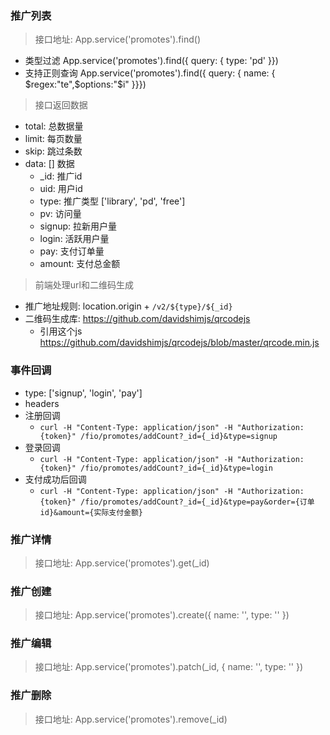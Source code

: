 ### 推广列表
> 接口地址: App.service('promotes').find()
- 类型过滤
  App.service('promotes').find({ query: { type: 'pd' }})
- 支持正则查询
  App.service('promotes').find({ query: { name: { $regex:"te",$options:"$i" }}})

> 接口返回数据
- total: 总数据量
- limit: 每页数量
- skip: 跳过条数
- data: [] 数据
  - _id: 推广id
  - uid: 用户id
  - type: 推广类型 ['library', 'pd', 'free']
  - pv: 访问量
  - signup: 拉新用户量
  - login: 活跃用户量
  - pay: 支付订单量
  - amount: 支付总金额

> 前端处理url和二维码生成
- 推广地址规则: location.origin + `/v2/${type}/${_id}`
- 二维码生成库: https://github.com/davidshimjs/qrcodejs
  - 引用这个js https://github.com/davidshimjs/qrcodejs/blob/master/qrcode.min.js


### 事件回调
- type: ['signup', 'login', 'pay']
- headers 
- 注册回调
  - `curl -H "Content-Type: application/json" -H "Authorization: {token}" /fio/promotes/addCount?_id={_id}&type=signup`
- 登录回调
  - `curl -H "Content-Type: application/json" -H "Authorization: {token}" /fio/promotes/addCount?_id={_id}&type=login`
- 支付成功后回调
  - `curl -H "Content-Type: application/json" -H "Authorization: {token}" /fio/promotes/addCount?_id={_id}&type=pay&order={订单id}&amount={实际支付金额}`

### 推广详情
> 接口地址: App.service('promotes').get(_id)

### 推广创建
> 接口地址: App.service('promotes').create({ name: '', type: '' })

### 推广编辑
> 接口地址: App.service('promotes').patch(_id, { name: '', type: '' })

### 推广删除
> 接口地址: App.service('promotes').remove(_id)



